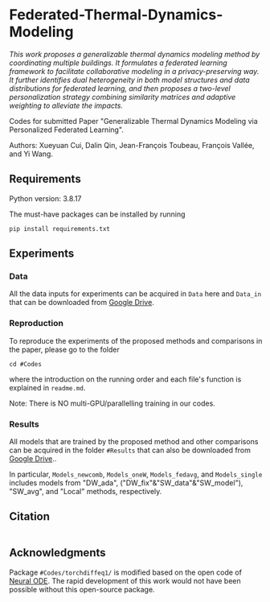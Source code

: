 # Federated-Thermal-Dynamics-Modeling

_This work proposes a generalizable thermal dynamics modeling method by coordinating multiple buildings. It formulates a federated learning framework to facilitate collaborative modeling in a privacy-preserving way. It further identifies dual heterogeneity in both model structures and data distributions for federated learning, and then proposes a two-level personalization strategy combining similarity matrices and adaptive weighting to alleviate the impacts._

Codes for submitted Paper "Generalizable Thermal Dynamics Modeling via Personalized Federated Learning".

Authors: Xueyuan Cui, Dalin Qin, Jean-François Toubeau, François Vallée, and Yi Wang.

## Requirements
Python version: 3.8.17

The must-have packages can be installed by running
```
pip install requirements.txt
```

## Experiments
### Data
All the data inputs for experiments can be acquired in ```Data``` here and ```Data_in``` that can be downloaded from [Google Drive](https://drive.google.com/drive/folders/1CRcTHjpDVNd9OAcIsWxOow3TneJLg-6V?usp=sharing).

### Reproduction
To reproduce the experiments of the proposed methods and comparisons in the paper, please go to the folder
```
cd #Codes
```
where the introduction on the running order and each file's function is explained in ```readme.md```.

Note: There is NO multi-GPU/parallelling training in our codes. 

### Results
All models that are trained by the proposed method and other comparisons can be acquired in the folder ```#Results``` that can also be downloaded from [Google Drive](https://drive.google.com/drive/folders/1CRcTHjpDVNd9OAcIsWxOow3TneJLg-6V?usp=sharing)..

In particular, ```Models_newcomb```, ```Models_oneW```, ```Models_fedavg```, and ```Models_single``` includes models from "DW_ada", ("DW_fix"&"SW_data"&"SW_model"), "SW_avg", and "Local" methods, respectively.

## Citation
```
```
## Acknowledgments
Package ```#Codes/torchdiffeq1/``` is modified based on the open code of [Neural ODE](https://github.com/rtqichen/torchdiffeq). The rapid development of this work would not have been possible without this open-source package. 
